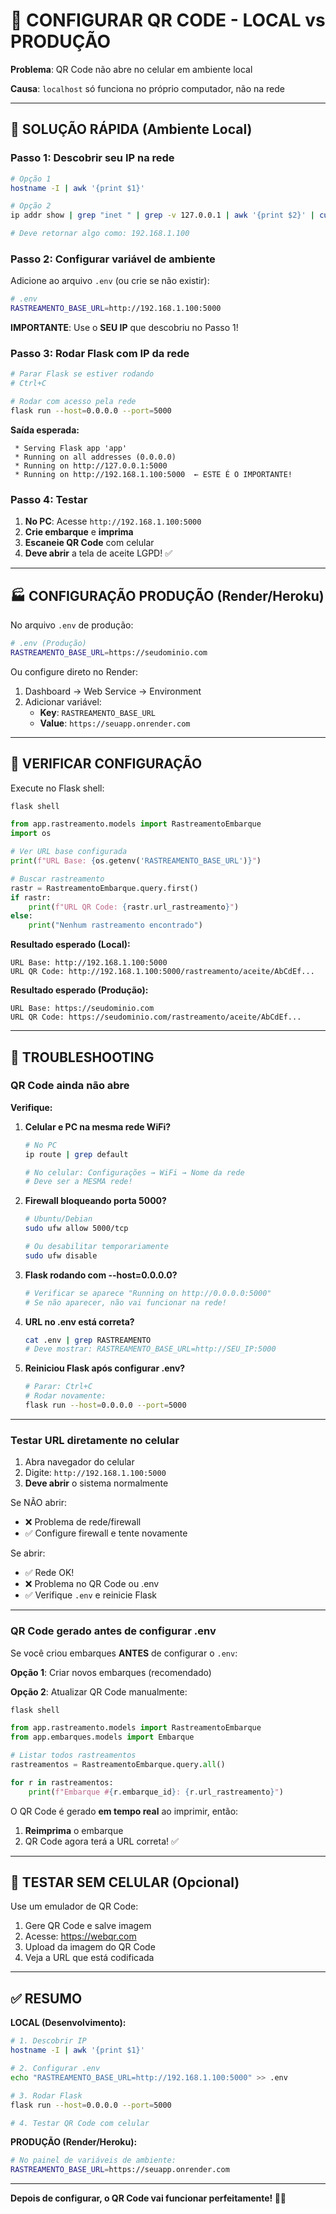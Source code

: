# 🔲 CONFIGURAR QR CODE - LOCAL vs PRODUÇÃO

**Problema**: QR Code não abre no celular em ambiente local

**Causa**: `localhost` só funciona no próprio computador, não na rede

---

## 🎯 SOLUÇÃO RÁPIDA (Ambiente Local)

### **Passo 1: Descobrir seu IP na rede**

```bash
# Opção 1
hostname -I | awk '{print $1}'

# Opção 2
ip addr show | grep "inet " | grep -v 127.0.0.1 | awk '{print $2}' | cut -d'/' -f1

# Deve retornar algo como: 192.168.1.100
```

### **Passo 2: Configurar variável de ambiente**

Adicione ao arquivo `.env` (ou crie se não existir):

```bash
# .env
RASTREAMENTO_BASE_URL=http://192.168.1.100:5000
```

**IMPORTANTE**: Use o **SEU IP** que descobriu no Passo 1!

### **Passo 3: Rodar Flask com IP da rede**

```bash
# Parar Flask se estiver rodando
# Ctrl+C

# Rodar com acesso pela rede
flask run --host=0.0.0.0 --port=5000
```

**Saída esperada:**
```
 * Serving Flask app 'app'
 * Running on all addresses (0.0.0.0)
 * Running on http://127.0.0.1:5000
 * Running on http://192.168.1.100:5000  ← ESTE É O IMPORTANTE!
```

### **Passo 4: Testar**

1. **No PC**: Acesse `http://192.168.1.100:5000`
2. **Crie embarque** e **imprima**
3. **Escaneie QR Code** com celular
4. **Deve abrir** a tela de aceite LGPD! ✅

---

## 🏭 CONFIGURAÇÃO PRODUÇÃO (Render/Heroku)

No arquivo `.env` de produção:

```bash
# .env (Produção)
RASTREAMENTO_BASE_URL=https://seudominio.com
```

Ou configure direto no Render:
1. Dashboard → Web Service → Environment
2. Adicionar variável:
   - **Key**: `RASTREAMENTO_BASE_URL`
   - **Value**: `https://seuapp.onrender.com`

---

## 🧪 VERIFICAR CONFIGURAÇÃO

Execute no Flask shell:

```bash
flask shell
```

```python
from app.rastreamento.models import RastreamentoEmbarque
import os

# Ver URL base configurada
print(f"URL Base: {os.getenv('RASTREAMENTO_BASE_URL')}")

# Buscar rastreamento
rastr = RastreamentoEmbarque.query.first()
if rastr:
    print(f"URL QR Code: {rastr.url_rastreamento}")
else:
    print("Nenhum rastreamento encontrado")
```

**Resultado esperado (Local):**
```
URL Base: http://192.168.1.100:5000
URL QR Code: http://192.168.1.100:5000/rastreamento/aceite/AbCdEf...
```

**Resultado esperado (Produção):**
```
URL Base: https://seudominio.com
URL QR Code: https://seudominio.com/rastreamento/aceite/AbCdEf...
```

---

## 🔧 TROUBLESHOOTING

### **QR Code ainda não abre**

**Verifique:**

1. **Celular e PC na mesma rede WiFi?**
   ```bash
   # No PC
   ip route | grep default

   # No celular: Configurações → WiFi → Nome da rede
   # Deve ser a MESMA rede!
   ```

2. **Firewall bloqueando porta 5000?**
   ```bash
   # Ubuntu/Debian
   sudo ufw allow 5000/tcp

   # Ou desabilitar temporariamente
   sudo ufw disable
   ```

3. **Flask rodando com --host=0.0.0.0?**
   ```bash
   # Verificar se aparece "Running on http://0.0.0.0:5000"
   # Se não aparecer, não vai funcionar na rede!
   ```

4. **URL no .env está correta?**
   ```bash
   cat .env | grep RASTREAMENTO
   # Deve mostrar: RASTREAMENTO_BASE_URL=http://SEU_IP:5000
   ```

5. **Reiniciou Flask após configurar .env?**
   ```bash
   # Parar: Ctrl+C
   # Rodar novamente:
   flask run --host=0.0.0.0 --port=5000
   ```

---

### **Testar URL diretamente no celular**

1. Abra navegador do celular
2. Digite: `http://192.168.1.100:5000`
3. **Deve abrir** o sistema normalmente

Se NÃO abrir:
- ❌ Problema de rede/firewall
- ✅ Configure firewall e tente novamente

Se abrir:
- ✅ Rede OK!
- ❌ Problema no QR Code ou .env
- ✅ Verifique `.env` e reinicie Flask

---

### **QR Code gerado antes de configurar .env**

Se você criou embarques **ANTES** de configurar o `.env`:

**Opção 1**: Criar novos embarques (recomendado)

**Opção 2**: Atualizar QR Code manualmente:
```bash
flask shell
```

```python
from app.rastreamento.models import RastreamentoEmbarque
from app.embarques.models import Embarque

# Listar todos rastreamentos
rastreamentos = RastreamentoEmbarque.query.all()

for r in rastreamentos:
    print(f"Embarque #{r.embarque_id}: {r.url_rastreamento}")
```

O QR Code é gerado **em tempo real** ao imprimir, então:
1. **Reimprima** o embarque
2. QR Code agora terá a URL correta! ✅

---

## 📱 TESTAR SEM CELULAR (Opcional)

Use um emulador de QR Code:

1. Gere QR Code e salve imagem
2. Acesse: https://webqr.com
3. Upload da imagem do QR Code
4. Veja a URL que está codificada

---

## ✅ RESUMO

**LOCAL (Desenvolvimento):**
```bash
# 1. Descobrir IP
hostname -I | awk '{print $1}'

# 2. Configurar .env
echo "RASTREAMENTO_BASE_URL=http://192.168.1.100:5000" >> .env

# 3. Rodar Flask
flask run --host=0.0.0.0 --port=5000

# 4. Testar QR Code com celular
```

**PRODUÇÃO (Render/Heroku):**
```bash
# No painel de variáveis de ambiente:
RASTREAMENTO_BASE_URL=https://seuapp.onrender.com
```

---

**Depois de configurar, o QR Code vai funcionar perfeitamente! 📱✅**
